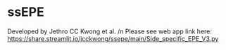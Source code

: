 # ssEPE
Developed by Jethro CC Kwong et al. /n
Please see web app link here: https://share.streamlit.io/jcckwong/ssepe/main/Side_specific_EPE_V3.py

